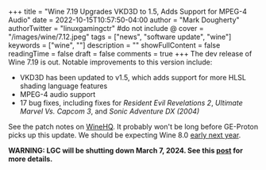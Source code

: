 +++
title = "Wine 7.19 Upgrades VKD3D to 1.5, Adds Support for MPEG-4 Audio"
date = 2022-10-15T10:57:50-04:00
author = "Mark Dougherty"
authorTwitter = "linuxgamingctr" #do not include @
cover = "/images/wine/7.12.jpeg"
tags = ["news", "software update", "wine"]
keywords = ["wine", ""]
description = ""
showFullContent = false
readingTime = false
draft = false
comments = true
+++
The dev release of Wine 7.19 is out. Notable improvements to this version include:
- VKD3D has been updated to v1.5, which adds support for more HLSL shading language features
- MPEG-4 audio support
- 17 bug fixes, including fixes for *Resident Evil Revelations 2*, *Ultimate Marvel Vs. Capcom 3*, and *Sonic Adventure DX (2004)*

See the patch notes on [WineHQ](https://www.winehq.org/announce/7.19). It probably won't be long before GE-Proton picks up this update. We should be expecting Wine 8.0 [early next year](https://www.phoronix.com/news/WineConf-2022-Highlights).

**WARNING: LGC will be shutting down March 7, 2024. See this [post](https://linuxgamingcentral.com/posts/the-end-of-lgc/) for more details.**
